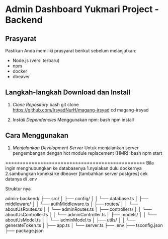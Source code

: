 # Admin Dashboard Yukmari Project - Backend

## Prasyarat
Pastikan Anda memiliki prasyarat berikut sebelum melanjutkan:
- Node.js (versi terbaru)
- npm
- docker
- dbeaver
  
## Langkah-langkah Download dan Install

1. *Clone Repository*
   bash
   git clone https://github.com/IrsyadNurH/magang-irsyad
   cd magang-irsyad
   

2. *Install Dependencies*
   Menggunakan npm:
   bash
   npm install
   
## Cara Menggunakan

1. *Menjalankan Development Server*
   Untuk menjalankan server pengembangan dengan hot module replacement (HMR):
   bash
   npm start

================================================
Bila ingin menghubungkan ke databasenya 
1.nyalakan dulu dockernya
2.sambungkan koneksi ke dbeaver [tambahkan server postgres] cek datanya di .env

Struktur nya

admin-backend/
├── src/
│   ├── config/
│   │   └── database.ts
│   ├── middleware/
│   │   └── authMiddleware.ts
│   ├── routes/
│   │   └── aboutUsRoutes.ts
│   │   └── adminRoutes.ts
│   ├── controllers/
│   │   └── aboutUsController.ts
│   │   └── adminController.ts
│   ├── models/
│   │   └── aboutUsModel.ts
│   │   └── adminModel.ts
│   ├── utils/
│   │   └── generateToken.ts
│   ├── app.ts
│   └── server.ts
├── .env
├── tsconfig.json
├── package.json

   

   
